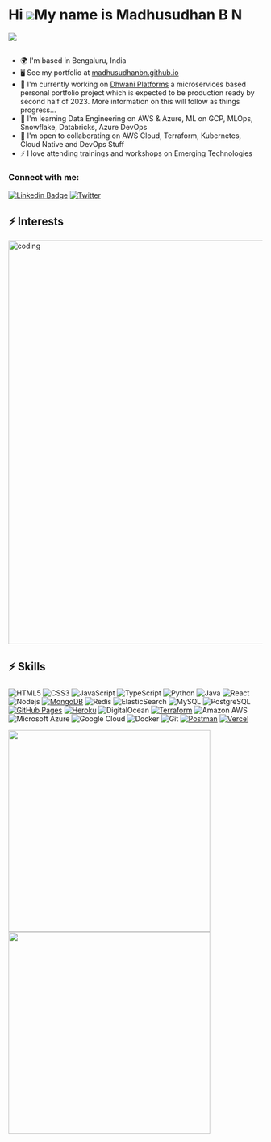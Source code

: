Hi ![](https://user-images.githubusercontent.com/18350557/176309783-0785949b-9127-417c-8b55-ab5a4333674e.gif)My name is Madhusudhan B N
=======================================================================================================================================

<div>
<img align="center" src="https://i.imgur.com/4ASafy0.png">
</div>

##
* 🌍  I'm based in Bengaluru, India
* 🖥️  See my portfolio at [madhusudhanbn.github.io](http://madhusudhanbn.github.io)
* 🚀  I'm currently working on [Dhwani Platforms](http://dhwani.org) a microservices based personal portfolio project which is expected to be production ready by second half of 2023. More information on this will follow as things progress...
* 🧠  I'm learning Data Engineering on AWS & Azure, ML on GCP, MLOps, Snowflake, Databricks, Azure DevOps
* 🤝  I'm open to collaborating on AWS Cloud, Terraform, Kubernetes, Cloud Native and DevOps Stuff
* ⚡  I love attending trainings and workshops on Emerging Technologies

### Connect with me:
[![Linkedin Badge](https://img.shields.io/badge/-madhusudhanbn-blue?style=flat-square&logo=Linkedin&logoColor=white&link=https://www.linkedin.com/in/madhusudhanbn/)](https://www.linkedin.com/in/madhusudhanbn/)
[![Twitter](https://img.shields.io/badge/Twitter-blue?style=social&logo=twitter)](https://twitter.com/madhusudhanbn)

## ⚡ Interests
<div>
<img align="center" alt="coding" width="800" src="https://www.digitalonus.com/wp-content/uploads/2019/07/DOU-GIF4.gif">
</div>

## ⚡ Skills

### 

![HTML5](https://img.shields.io/badge/-HTML5-E34F26?style=flat-square&logo=html5&logoColor=white)
![CSS3](https://img.shields.io/badge/-CSS3-1572B6?style=flat-square&logo=css3)
![JavaScript](https://img.shields.io/badge/-JavaScript-black?style=flat-square&logo=javascript)
![TypeScript](https://img.shields.io/badge/-TypeScript-007ACC?style=flat-square&logo=typescript)
![Python](https://img.shields.io/badge/-Python-black?style=flat-square&logo=Python)
![Java](https://img.shields.io/badge/-java-E34A86?style=flat-square&logo=java)
![React](https://img.shields.io/badge/-React-black?style=flat-square&logo=react)
![Nodejs](https://img.shields.io/badge/-Nodejs-black?style=flat-square&logo=Node.js)
<a href="#"><img alt="MongoDB" src ="https://img.shields.io/badge/MongoDB-%234ea94b.svg?logo=mongodb&logoColor=white"></a>
![Redis](https://img.shields.io/badge/-Redis-black?style=flat-square&logo=Redis)
![ElasticSearch](https://img.shields.io/badge/-ElasticSearch-005571?style=flat-square&logo=elasticsearch)
![MySQL](https://img.shields.io/badge/-MySQL-black?style=flat-square&logo=mysql)
![PostgreSQL](https://img.shields.io/badge/-PostgreSQL-336791?style=flat-square&logo=postgresql)
<a href="#"><img alt="GitHub Pages" src="https://img.shields.io/badge/GitHub%20Pages-%23327FC7.svg?logo=github&logoColor=white"></a>
<a href="#"><img alt="Heroku" src="https://img.shields.io/badge/Heroku%20-%23430098.svg?logo=heroku&logoColor=white"></a>
![DigitalOcean](https://img.shields.io/badge/-Digital%20Ocean-darkblue?style=flat-square&logo=digitalocean)
[![Terraform](https://img.shields.io/badge/Terraform-623ce4?style=flat-square&logo=terraform&logoColor=white)](https://www.terraform.io/)
![Amazon AWS](https://img.shields.io/badge/Amazon%20AWS-232F3E?style=flat-square&logo=amazon-aws)
![Microsoft Azure](https://img.shields.io/badge/Microsoft%20Azure-232F7E?style=flat-square&logo=microsoft-azure)
![Google Cloud](https://img.shields.io/badge/Google%20Cloud-black?style=flat-square&logo=google-cloud)
![Docker](https://img.shields.io/badge/-Docker-black?style=flat-square&logo=docker)
![Git](https://img.shields.io/badge/-Git-black?style=flat-square&logo=git)
<a href="#"><img alt="Postman" src="https://img.shields.io/badge/Postman-FF6C37?logo=postman&logoColor=white"></a>
<a href="#"><img alt="Vercel" src="https://img.shields.io/badge/Vercel%20-%23000000.svg?logo=vercel&logoColor=white"></a>

<p align = "left">
  <img src = "https://github-readme-stats.vercel.app/api?username=madhusudhanbn&show_icons=true&theme=bear" width = 400>
  <img src = "https://github-readme-streak-stats.herokuapp.com?user=madhusudhanbn&theme=dark&hide_border=true" width = 400>
</p>
